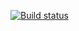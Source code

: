 [![Build status](https://ci.appveyor.com/api/projects/status/f99ejdpuy2q8u3t2?svg=true)](https://ci.appveyor.com/project/svetlanarykova/dz-2-2-selenide)